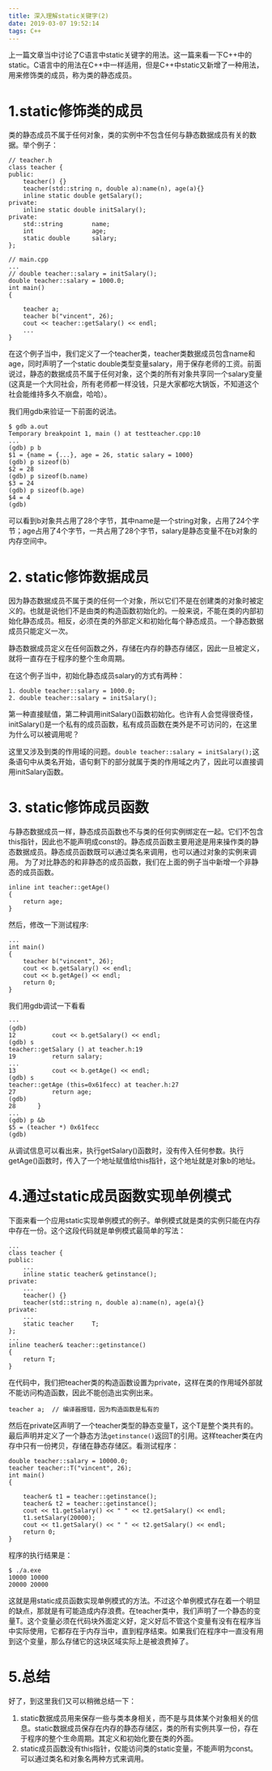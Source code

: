 ```yaml
---
title: 深入理解static关键字(2)
date: 2019-03-07 19:52:14
tags: C++
---
```


上一篇文章当中讨论了C语言中static关键字的用法。这一篇来看一下C++中的static。C语言中的用法在C++中一样适用，但是C++中static又新增了一种用法，用来修饰类的成员，称为类的静态成员。
<!-- more -->
# 1.static修饰类的成员
类的静态成员不属于任何对象，类的实例中不包含任何与静态数据成员有关的数据。举个例子：
```
// teacher.h
class teacher {
public: 
    teacher() {}
    teacher(std::string n, double a):name(n), age(a){}
    inline static double getSalary();
private:
    inline static double initSalary();
private:
    std::string        name;
    int                age;
    static double      salary;
};

// main.cpp
...
// double teacher::salary = initSalary();
double teacher::salary = 1000.0;
int main()
{
    
    teacher a;
    teacher b("vincent", 26);
    cout << teacher::getSalary() << endl;
    ...
}
```
在这个例子当中，我们定义了一个teacher类，teacher类数据成员包含name和age，同时声明了一个static double类型变量salary，用于保存老师的工资。前面说过，静态的数据成员不属于任何对象，这个类的所有对象共享同一个salary变量(这真是一个大同社会，所有老师都一样没钱，只是大家都吃大锅饭，不知道这个社会能维持多久不崩盘，哈哈）。

我们用gdb来验证一下前面的说法。
```
$ gdb a.out
Temporary breakpoint 1, main () at testteacher.cpp:10
...
(gdb) p b
$1 = {name = {...}, age = 26, static salary = 1000}
(gdb) p sizeof(b) 
$2 = 28
(gdb) p sizeof(b.name)
$3 = 24
(gdb) p sizeof(b.age)
$4 = 4
(gdb)
```
可以看到b对象共占用了28个字节，其中name是一个string对象，占用了24个字节；age占用了4个字节，一共占用了28个字节，salary是静态变量不在b对象的内存空间中。
# 2. static修饰数据成员
因为静态数据成员不属于类的任何一个对象，所以它们不是在创建类的对象时被定义的。也就是说他们不是由类的构造函数初始化的。一般来说，不能在类的内部初始化静态成员。相反，必须在类的外部定义和初始化每个静态成员。一个静态数据成员只能定义一次。

静态数据成员定义在任何函数之外，存储在内存的静态存储区，因此一旦被定义，就将一直存在于程序的整个生命周期。

在这个例子当中，初始化静态成员salary的方式有两种：
```
1. double teacher::salary = 1000.0;
2. double teacher::salary = initSalary();
```
第一种直接赋值，第二种调用initSalary()函数初始化。也许有人会觉得很奇怪，initSalary()是一个私有的成员函数，私有成员函数在类外是不可访问的，在这里为什么可以被调用呢？

这里又涉及到类的作用域的问题。`double teacher::salary = initSalary();`这条语句中从类名开始，语句剩下的部分就属于类的作用域之内了，因此可以直接调用initSalary函数。

# 3. static修饰成员函数
与静态数据成员一样，静态成员函数也不与类的任何实例绑定在一起。它们不包含this指针，因此也不能声明成const的。静态成员函数主要用途是用来操作类的静态数据成员。静态成员函数既可以通过类名来调用，也可以通过对象的实例来调用。
为了对比静态的和非静态的成员函数，我们在上面的例子当中新增一个非静态的成员函数。
```
inline int teacher::getAge()
{
    return age;
}
```
然后，修改一下测试程序:
```
...
int main()
{
    teacher b("vincent", 26);
    cout << b.getSalary() << endl;
    cout << b.getAge() << endl;
    return 0;
}
```


我们用gdb调试一下看看
```
···
(gdb)
12          cout << b.getSalary() << endl;
(gdb) s
teacher::getSalary () at teacher.h:19
19          return salary;
...
13          cout << b.getAge() << endl;
(gdb) s
teacher::getAge (this=0x61fecc) at teacher.h:27
27          return age;
(gdb)
28      }
...
(gdb) p &b
$5 = (teacher *) 0x61fecc
(gdb)
```
从调试信息可以看出来，执行getSalary()函数时，没有传入任何参数。执行getAge()函数时，传入了一个地址赋值给this指针，这个地址就是对象b的地址。



# 4.通过static成员函数实现单例模式
下面来看一个应用static实现单例模式的例子。单例模式就是类的实例只能在内存中存在一份。这个这段代码就是单例模式最简单的写法：
```
...
class teacher {
public: 
    ...
    inline static teacher& getinstance();
private:
    ...
    teacher() {}
    teacher(std::string n, double a):name(n), age(a){}
private:
    ...
    static teacher     T;
};
...
inline teacher& teacher::getinstance()
{
    return T;
}
```
在代码中，我们把teacher类的构造函数设置为private，这样在类的作用域外部就不能访问构造函数，因此不能创造出实例出来。
```
teacher a;  // 编译器报错，因为构造函数是私有的
```
然后在private区声明了一个teacher类型的静态变量T，这个T是整个类共有的。
最后声明并定义了一个静态方法`getinstance()`返回T的引用。这样teacher类在内存中只有一份拷贝，存储在静态存储区。看测试程序：
```
double teacher::salary = 10000.0;
teacher teacher::T("vincent", 26);
int main()
{

    teacher& t1 = teacher::getinstance();
    teacher& t2 = teacher::getinstance();
    cout << t1.getSalary() << " " << t2.getSalary() << endl;
    t1.setSalary(20000);
    cout << t1.getSalary() << " " << t2.getSalary() << endl;
    return 0;
}
```
程序的执行结果是：
```
$ ./a.exe
10000 10000
20000 20000
```
这就是用static成员函数实现单例模式的方法。不过这个单例模式存在着一个明显的缺点，那就是有可能造成内存浪费。在teacher类中，我们声明了一个静态的变量T。这个变量必须在代码块外面定义好，定义好后不管这个变量有没有在程序当中实际使用，它都存在于内存当中，直到程序结束。如果我们在程序中一直没有用到这个变量，那么存储它的这块区域实际上是被浪费掉了。

# 5.总结
好了，到这里我们又可以稍微总结一下：
1. static数据成员用来保存一些与类本身相关，而不是与具体某个对象相关的信息。static数据成员保存在内存的静态存储区，类的所有实例共享一份，存在于程序的整个生命周期。其定义和初始化要在类的外面。
2. static成员函数没有this指针，仅能访问类的static变量，不能声明为const。可以通过类名和对象名两种方式来调用。





